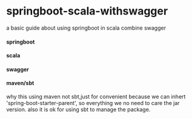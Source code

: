 # springboot-scala-withswagger
a basic guide about using springboot in scala combine swagger

#### springboot
#### scala
#### swagger

#### maven/sbt
why this using maven not sbt,just for convenient because we can inhert 'spring-boot-starter-parent',
so everything we no need to care the jar version. also it is ok for using sbt to manage the package.
